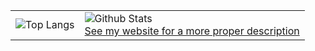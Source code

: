 <table align="center">
  <tbody border="0">
    <tr border="0">
      <td border="0"><img align="top" src='https://github-readme-stats.vercel.app/api/top-langs/?username=IoIxD&hide=javascript,java,c,cpp,makefile,html,css,idl,assembly,shell&langs_count=10&exclude_repo=Psychopath' alt='Top Langs'></td>
      <td border="0">
        <img align="top" src='https://github-readme-stats.vercel.app/api?username=IoIxD' alt='Github Stats'><br>
        <a href="https://ioi-xd.net">See my website for a more proper description</a></td>
      </td>
    </tr>
  </tbody>
</table>



